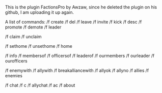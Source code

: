 This is the plugin FactionsPro by Awzaw, since he deleted the plugin on his github, I am uploading it up again.

A list of commands:
  /f create
  /f del
  /f leave
  /f invite <player>
  /f kick <player>
  /f desc
  /f promote <player>
  /f demote <player>
  /f leader <player>
  
  /f claim
  /f unclaim
  
  /f sethome
  /f unsethome
  /f home
  
  /f info <Faction>
  /f membersof <Faction>
  /f officersof <Faction>
  /f leaderof <Faction>
  /f ourmembers
  /f ourleader
  /f ourofficers
  
  /f enemywith <Faction>
  /f allywith <Faction>
  /f breakalliancewith <Faction>
  /f allyok
  /f allyno
  /f allies <Faction>
  /f enemies <Faction>
  
  /f chat
  /f c
  /f allychat
  /f ac
  /f about
 
  
  
